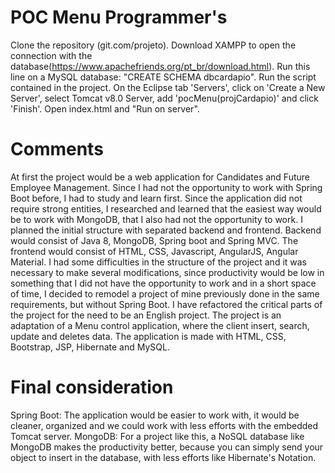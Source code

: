 # POC Menu Programmer's #

Clone the repository (git.com/projeto).
Download XAMPP to open the connection with the database(https://www.apachefriends.org/pt_br/download.html).
Run this line on a MySQL database: "CREATE SCHEMA dbcardapio".
Run the script contained in the project.
On the Eclipse tab 'Servers', click on 'Create a New Server', select Tomcat v8.0 Server, add 'pocMenu(projCardapio)' and click 'Finish'.
Open index.html and "Run on server".

# Comments #

At first the project would be a web application for Candidates and Future Employee Management. Since I had not the opportunity to work with Spring Boot before, I had to study and learn first. Since the application did not require strong entities, I researched and learned that the easiest way would be to work with MongoDB, that I also had not the opportunity to work.
I planned the initial structure with separated backend and frontend. Backend would consist of Java 8, MongoDB, Spring boot and Spring MVC. The frontend would consist of HTML, CSS, Javascript, AngularJS, Angular Material. I had some difficulties in the structure of the project and it was necessary to make several modifications, since productivity would be low in something that I did not have the opportunity to work and in a short space of time, I decided to remodel a project of mine previously done in the same requirements, but without Spring Boot.
I have refactored the critical parts of the project for the need to be an English project. The project is an adaptation of a Menu control application, where the client insert, search, update and deletes data. The application is made with HTML, CSS, Bootstrap, JSP, Hibernate and MySQL.

# Final consideration #

Spring Boot: The application would be easier to work with, it would be cleaner, organized and we could work with less efforts with the embedded Tomcat server.
MongoDB: For a project like this, a NoSQL database like MongoDB makes the productivity better, because you can simply send your object to insert in the database, with less efforts like Hibernate's Notation.